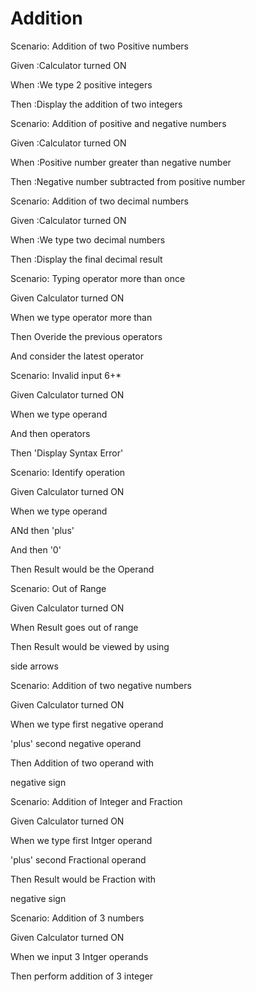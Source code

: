 # Addition

Scenario: Addition of two Positive numbers
  
  Given :Calculator turned ON

  When  :We type 2 positive integers
  
  Then  :Display the addition of two integers

Scenario: Addition of positive and negative numbers
  
  Given :Calculator turned ON
  
  When  :Positive number greater than negative number
  
  Then  :Negative number subtracted from positive number
  
 Scenario: Addition of two decimal numbers
  
  Given :Calculator turned ON
  
  When  :We type two decimal numbers
  
  Then  :Display the final decimal result
  
Scenario: Typing operator more than once
  
  Given Calculator turned ON

  When we type operator more than

  Then Overide the previous operators

  And consider the latest operator

Scenario: Invalid input 6+*
  
  Given Calculator turned ON

  When we type operand

  And then operators

  Then 'Display Syntax Error'

Scenario: Identify operation
  
  Given Calculator turned ON

  When we type operand

  ANd then 'plus'

  And then '0'
  
  Then Result would be the Operand

Scenario: Out of Range
  
  Given Calculator turned ON

  When Result goes out of range  

  Then Result would be viewed by using

  side arrows

Scenario: Addition of two negative numbers
  
  Given Calculator turned ON

  When we type first negative operand
  
  'plus' second negative operand  

  Then Addition of two operand with

  negative sign

Scenario: Addition of Integer and Fraction
  
  Given Calculator turned ON

  When we type first Intger operand
  
  'plus' second Fractional operand  

  Then Result would be Fraction with

  negative sign

Scenario: Addition of 3 numbers
  
  Given Calculator turned ON

  When we input 3 Intger operands
  
  Then perform addition of 3 integer
  
